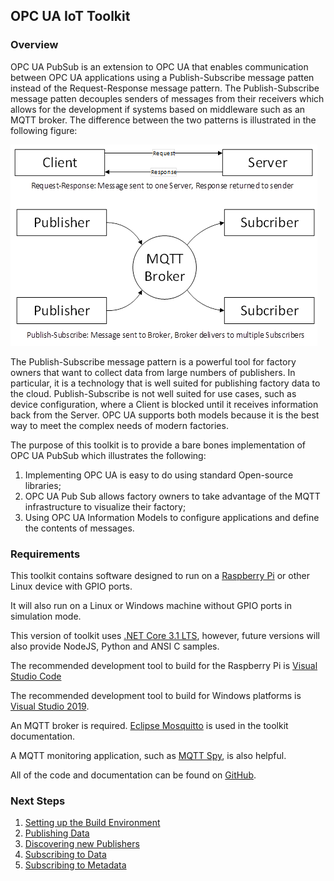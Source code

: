 ## OPC UA IoT Toolkit
### Overview
OPC UA PubSub is an extension to OPC UA that enables communication between OPC UA applications using a Publish-Subscribe message patten instead of the Request-Response message pattern. The Publish-Subscribe message patten decouples senders of messages from their receivers which allows for the development if systems based on middleware such as an MQTT broker.  The difference between the two patterns is illustrated in the following figure:

![PubSub Overview](docs/images/image001.png "OPC UA IoT Toolkit Context")

The Publish-Subscribe message pattern is a powerful tool for factory owners that want to collect data from large numbers of publishers. In particular, it is a technology that is well suited for publishing factory data to the cloud. Publish-Subscribe is not well suited for use cases, such as device configuration, where a Client is blocked until it receives information back from the Server. OPC UA supports both models because it is the best way to meet the complex needs of modern factories. 

The purpose of this toolkit is to provide a bare bones implementation of OPC UA PubSub which illustrates the following:
1) Implementing OPC UA is easy to do using standard Open-source libraries;
2) OPC UA Pub Sub allows factory owners to take advantage of the MQTT infrastructure to visualize their factory;
3) Using OPC UA Information Models to configure applications and define the contents of messages. 

### Requirements
This toolkit contains software designed to run on a [Raspberry Pi](https://www.raspberrypi.org/products/raspberry-pi-4-model-b/) or other Linux device with GPIO ports.  

It will also run on a Linux or Windows machine without GPIO ports in simulation mode. 

This version of toolkit uses [.NET Core 3.1 LTS](https://dotnet.microsoft.com/download/dotnet/3.1), however, future versions will also provide NodeJS, Python and ANSI C samples. 

The recommended development tool to build for the Raspberry Pi is [Visual Studio Code](https://code.visualstudio.com/) 

The recommended development tool to build for Windows platforms is [Visual Studio 2019](https://visualstudio.microsoft.com/downloads/).

An MQTT broker is required. [Eclipse Mosquitto](https://mosquitto.org/) is used in the toolkit documentation.  

A MQTT monitoring application, such as [MQTT Spy](https://www.eclipse.org/paho/index.php?page=components/mqtt-spy/index.php), is also helpful. 

All of the code and documentation can be found on [GitHub](https://github.com/OPCF-Members/UA-IoT-Toolkit). 

### Next Steps

1. [Setting up the Build Environment](docs/setup)
2. [Publishing Data](docs/publishing)
3. [Discovering new Publishers](docs/dicovery)
4. [Subscribing to Data](docs/subscribing)
5. [Subscribing to Metadata](docs/metadata)

